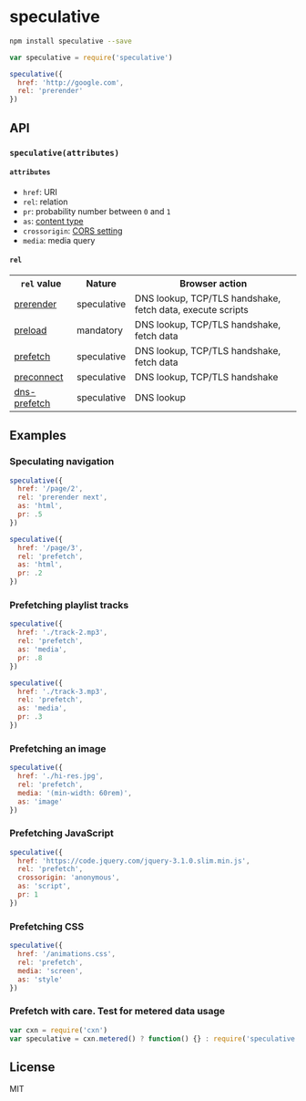 # speculative

```sh
npm install speculative --save
```

```js
var speculative = require('speculative')

speculative({
  href: 'http://google.com',
  rel: 'prerender'
})
```

## API
### `speculative(attributes)`

#### `attributes`
- `href`: URI
- `rel`: relation
- `pr`: probability number between `0` and `1`
- `as`: [content type](https://www.w3.org/TR/preload/#link-element-interface-extensions)
- `crossorigin`: [CORS setting](https://html.spec.whatwg.org/multipage/infrastructure.html#cors-settings-attributes)
- `media`: media query

#### `rel`
<table>
  <tr>
    <th scope="col"><code>rel</code> value</th>
    <th scope="col">Nature</th>
    <th scope="col">Browser action</th>
  </tr>
  <tr>
    <td><a href="http://w3c.github.io/resource-hints/#prerender">prerender</a></td>
    <td>speculative</td>
    <td>DNS lookup, TCP/TLS handshake, fetch data, execute scripts</td>
  </tr>
  <tr>
    <td><a href="https://www.w3.org/TR/preload/#link-type-preload">preload</a></td>
    <td>mandatory</td>
    <td>DNS lookup, TCP/TLS handshake, fetch data</td>
  </tr>
  <tr>
    <td><a href="http://w3c.github.io/resource-hints/#prefetch">prefetch</a></td>
    <td>speculative</td>
    <td>DNS lookup, TCP/TLS handshake, fetch data</td>
  </tr>
  <tr>
    <td><a href="http://w3c.github.io/resource-hints/#preconnect">preconnect</a></td>
    <td>speculative</td>
    <td>DNS lookup, TCP/TLS handshake</td>
  </tr>
  <tr>
    <td><a href="http://w3c.github.io/resource-hints/#dns-prefetch">dns-prefetch</a></td>
    <td>speculative</td>
    <td>DNS lookup</td>
  </tr>
</table>

## Examples

### Speculating navigation
```js
speculative({
  href: '/page/2',
  rel: 'prerender next',
  as: 'html',
  pr: .5
})

speculative({
  href: '/page/3',
  rel: 'prefetch',
  as: 'html',
  pr: .2
})
```

### Prefetching playlist tracks
```js
speculative({
  href: './track-2.mp3',
  rel: 'prefetch',
  as: 'media',
  pr: .8
})

speculative({
  href: './track-3.mp3',
  rel: 'prefetch',
  as: 'media',
  pr: .3
})
```

### Prefetching an image
```js
speculative({
  href: './hi-res.jpg',
  rel: 'prefetch',
  media: '(min-width: 60rem)',
  as: 'image'
})
```

### Prefetching JavaScript
```js
speculative({
  href: 'https://code.jquery.com/jquery-3.1.0.slim.min.js',
  rel: 'prefetch',
  crossorigin: 'anonymous',
  as: 'script',
  pr: 1
})
```

### Prefetching CSS
```js
speculative({
  href: '/animations.css',
  rel: 'prefetch',
  media: 'screen',
  as: 'style'
})
```

### **Prefetch with care**. Test for metered data usage

```js
var cxn = require('cxn')
var speculative = cxn.metered() ? function() {} : require('speculative')
```

## License
MIT
